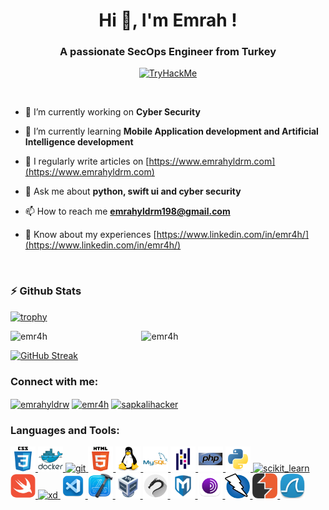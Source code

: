 <h1 align="center">Hi 👋, I'm Emrah !</h1>
<h3 align="center">A passionate SecOps Engineer from Turkey</h3>


<p align="center"><a href="https://tryhackme.com/p/emr4h" target="blank" rel="noreferrer"> <img src="https://img.shields.io/badge/TryHackMe-212C42?style=for-the-badge&logo=TryHackMe&logoColor=white" alt="TryHackMe"/> </a></p>


<br>

- 🔭 I’m currently working on **Cyber Security**

- 🌱 I’m currently learning **Mobile Application development and Artificial Intelligence development**

- 📝 I regularly write articles on [https://www.emrahyldrm.com](https://www.emrahyldrm.com)

- 💬 Ask me about **python, swift ui and cyber security**

- 📫 How to reach me **emrahyldrm198@gmail.com**

- 📄 Know about my experiences [https://www.linkedin.com/in/emr4h/](https://www.linkedin.com/in/emr4h/)

<br>

### :zap: Github Stats

[![trophy](https://github-profile-trophy.vercel.app/?username=emr4h&theme=darkhub&column=7)](https://github.com/ryo-ma/github-profile-trophy)

<p>
&nbsp;<img align="left" src="https://github-readme-stats.vercel.app/api?username=emr4h&show_icons=true&theme=chartreuse-dark&include_all_commits=true" alt="emr4h" width="40%">

<img src="https://github-readme-stats.vercel.app/api/top-langs?username=emr4h&show_icons=true&theme=react&include_all_commits=true&layout=compact" alt="emr4h" width="37%">
</p>

[![GitHub Streak](http://github-readme-streak-stats.herokuapp.com?user=emr4h&theme=dark&hide_border=true&date_format=M%20j%5B%2C%20Y%5D)](https://git.io/streak-stats)


<h3 align="left">Connect with me:</h3>
<p align="left">
<a href="https://twitter.com/emrahyldrw" target="blank"><img align="center" src="https://raw.githubusercontent.com/rahuldkjain/github-profile-readme-generator/master/src/images/icons/Social/twitter.svg" alt="emrahyldrw" height="30" width="40" /></a>
<a href="https://linkedin.com/in/emr4h" target="blank"><img align="center" src="https://raw.githubusercontent.com/rahuldkjain/github-profile-readme-generator/master/src/images/icons/Social/linked-in-alt.svg" alt="emr4h" height="30" width="40" /></a>
<a href="https://instagram.com/sapkalihacker" target="blank"><img align="center" src="https://raw.githubusercontent.com/rahuldkjain/github-profile-readme-generator/master/src/images/icons/Social/instagram.svg" alt="sapkalihacker" height="30" width="40" /></a>
</p>

<h3 align="left">Languages and Tools:</h3>
<p align="left"> <a href="https://www.w3schools.com/css/" target="_blank" rel="noreferrer"> <img src="https://raw.githubusercontent.com/devicons/devicon/master/icons/css3/css3-original-wordmark.svg" alt="css3" width="40" height="40"/> </a> <a href="https://www.docker.com/" target="_blank" rel="noreferrer"> <img src="https://raw.githubusercontent.com/devicons/devicon/master/icons/docker/docker-original-wordmark.svg" alt="docker" width="40" height="40"/> </a> <a href="https://git-scm.com/" target="_blank" rel="noreferrer"> <img src="https://www.vectorlogo.zone/logos/git-scm/git-scm-icon.svg" alt="git" width="40" height="40"/> </a> <a href="https://www.w3.org/html/" target="_blank" rel="noreferrer"> <img src="https://raw.githubusercontent.com/devicons/devicon/master/icons/html5/html5-original-wordmark.svg" alt="html5" width="40" height="40"/> </a> <a href="https://www.linux.org/" target="_blank" rel="noreferrer"> <img src="https://raw.githubusercontent.com/devicons/devicon/master/icons/linux/linux-original.svg" alt="linux" width="40" height="40"/> </a> <a href="https://www.mysql.com/" target="_blank" rel="noreferrer"> <img src="https://raw.githubusercontent.com/devicons/devicon/master/icons/mysql/mysql-original-wordmark.svg" alt="mysql" width="40" height="40"/> </a> <a href="https://pandas.pydata.org/" target="_blank" rel="noreferrer"> <img src="https://raw.githubusercontent.com/devicons/devicon/2ae2a900d2f041da66e950e4d48052658d850630/icons/pandas/pandas-original.svg" alt="pandas" width="40" height="40"/> </a> <a href="https://www.php.net" target="_blank" rel="noreferrer"> <img src="https://raw.githubusercontent.com/devicons/devicon/master/icons/php/php-original.svg" alt="php" width="40" height="40"/> </a> <a href="https://www.python.org" target="_blank" rel="noreferrer"> <img src="https://raw.githubusercontent.com/devicons/devicon/master/icons/python/python-original.svg" alt="python" width="40" height="40"/> </a> <a href="https://scikit-learn.org/" target="_blank" rel="noreferrer"> <img src="https://upload.wikimedia.org/wikipedia/commons/0/05/Scikit_learn_logo_small.svg" alt="scikit_learn" width="40" height="40"/> </a> <a href="https://developer.apple.com/swift/" target="_blank" rel="noreferrer"> <img src="https://raw.githubusercontent.com/devicons/devicon/master/icons/swift/swift-original.svg" alt="swift" width="40" height="40"/> </a> <a href="https://www.adobe.com/products/xd.html" target="_blank" rel="noreferrer"> <img src="https://cdn.worldvectorlogo.com/logos/adobe-xd.svg" alt="xd" width="40" height="40"/> </a> <a href="https://code.visualstudio.com" target="_blank" rel="noreferrer"> <img src="/icons/vscode.png" alt="css3" width="40" height="40"/> </a> <a href="https://developer.apple.com/xcode/resources/" target="_blank" rel="noreferrer"> <img src="/icons/xcode.png" alt="css3" width="40" height="40"/> </a> <a href="https://www.virtualbox.org" target="_blank" rel="noreferrer"> <img src="/icons/virtualbox.png" alt="css3" width="40" height="40"/> </a> <a href="https://www.kali.org" target="_blank" rel="noreferrer"> <img src="/icons/kali.png" alt="css3" width="40" height="40"/> </a> <a href="https://www.metasploit.com" target="_blank" rel="noreferrer"> <img src="/icons/metasploit.png" alt="css3" width="40" height="40"/> </a> <a href="https://www.torproject.org" target="_blank" rel="noreferrer"> <img src="/icons/tor.png" alt="css3" width="40" height="40"/> </a> <a href="https://www.zaproxy.org" target="_blank" rel="noreferrer"> <img src="/icons/zap.png" alt="css3" width="40" height="40"/> </a> <a href="https://portswigger.net/burp" target="_blank" rel="noreferrer"> <img src="/icons/burp.png" alt="css3" width="40" height="40"/> </a> <a href="https://www.wireshark.org" target="_blank" rel="noreferrer"> <img src="/icons/wireshark.png" alt="css3" width="40" height="40"/> </a> 
</p>


